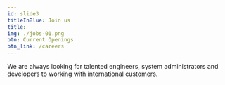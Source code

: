```yaml
---
id: slide3
titleInBlue: Join us
title:
img: ./jobs-01.png
btn: Current Openings
btn_link: /careers
---
```

We are always looking for talented engineers, system administrators and developers to working with international customers.
